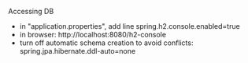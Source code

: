 Accessing DB
* in "application.properties", add line spring.h2.console.enabled=true
* in browser: http://localhost:8080/h2-console
* turn off automatic schema creation to avoid conflicts: spring.jpa.hibernate.ddl-auto=none